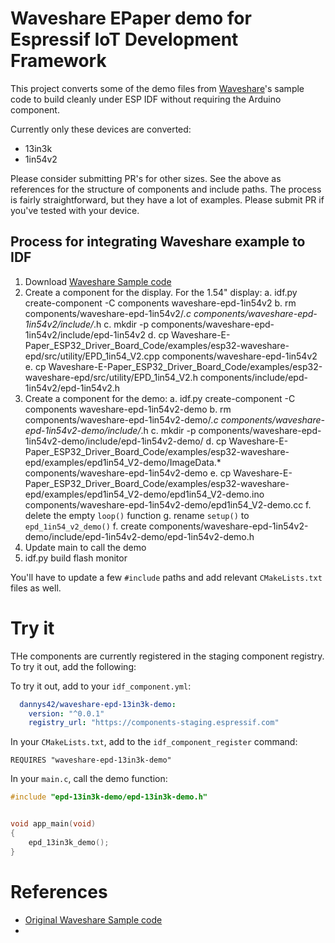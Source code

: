 # Waveshare EPaper demo for Espressif IoT Development Framework

This project converts some of the demo files from [Waveshare](https://www.waveshare.com)'s sample code to build cleanly under ESP IDF without requiring the Arduino component.

Currently only these devices are converted:
* 13in3k
* 1in54v2

Please consider submitting PR's for other sizes.  See the above as references for the structure of components and include paths.  The process is fairly straightforward, but they have a lot of examples.  Please submit PR if you've tested with your device.

## Process for integrating Waveshare example to IDF
1. Download [Waveshare Sample code](https://github.com/waveshareteam/e-Paper)
2. Create a component for the display.  For the 1.54" display:
    a. idf.py create-component -C components waveshare-epd-1in54v2
    b. rm components/waveshare-epd-1in54v2/*.c components/waveshare-epd-1in54v2/include/*.h
    c. mkdir -p components/waveshare-epd-1in54v2/include/epd-1in54v2
    d. cp Waveshare-E-Paper_ESP32_Driver_Board_Code/examples/esp32-waveshare-epd/src/utility/EPD_1in54_V2.cpp components/waveshare-epd-1in54v2
    e. cp Waveshare-E-Paper_ESP32_Driver_Board_Code/examples/esp32-waveshare-epd/src/utility/EPD_1in54_V2.h components/include/epd-1in54v2/epd-1in54v2.h
3. Create a component for the demo:
    a. idf.py create-component -C components waveshare-epd-1in54v2-demo
    b. rm components/waveshare-epd-1in54v2-demo/*.c components/waveshare-epd-1in54v2-demo/include/*.h
    c. mkdir -p components/waveshare-epd-1in54v2-demo/include/epd-1in54v2-demo/
    d. cp Waveshare-E-Paper_ESP32_Driver_Board_Code/examples/esp32-waveshare-epd/examples/epd1in54_V2-demo/ImageData.* components/waveshare-epd-1in54v2-demo
    e. cp Waveshare-E-Paper_ESP32_Driver_Board_Code/examples/esp32-waveshare-epd/examples/epd1in54_V2-demo/epd1in54_V2-demo.ino components/waveshare-epd-1in54v2-demo/epd1in54_V2-demo.cc
    f. delete the empty `loop()` function
    g. rename `setup()` to `epd_1in54_v2_demo()`
    f. create components/waveshare-epd-1in54v2-demo/include/epd-1in54v2-demo/epd-1in54v2-demo.h
4. Update main to call the demo
5. idf.py build flash monitor

You'll have to update a few `#include` paths and add relevant `CMakeLists.txt` files as well.


# Try it

THe components are currently registered in the staging component registry.  To try it out, add the following:


To try it out, add to your `idf_component.yml`:

```yml
  dannys42/waveshare-epd-13in3k-demo:
    version: "^0.0.1"
    registry_url: "https://components-staging.espressif.com"
```

In your `CMakeLists.txt`, add to the `idf_component_register` command:

```
REQUIRES "waveshare-epd-13in3k-demo"
```


In your `main.c`, call the demo function:

```c
#include "epd-13in3k-demo/epd-13in3k-demo.h"


void app_main(void)
{
    epd_13in3k_demo();
}

```


# References

* [Original Waveshare Sample code](https://github.com/waveshareteam/e-Paper)
* 
